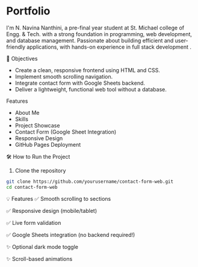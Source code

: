 # Portfolio
I'm N. Navina Nanthini, a pre-final year student at St. Michael college of Engg. &amp; Tech. with a strong foundation in programming, web development, and database management. Passionate about building efficient and user-friendly applications, with hands-on experience in full stack development .

 🎯 Objectives

- Create a clean, responsive frontend using HTML and CSS.
- Implement smooth scrolling navigation.
- Integrate contact form with Google Sheets backend.
- Deliver a lightweight, functional web tool without a database.


Features

- About Me
- Skills
- Project Showcase
- Contact Form (Google Sheet Integration)
- Responsive Design
- GitHub Pages Deployment

🛠️ How to Run the Project

1. Clone the repository

```bash
git clone https://github.com/yourusername/contact-form-web.git
cd contact-form-web
`````

💡 Features
✅ Smooth scrolling to sections

✅ Responsive design (mobile/tablet)

✅ Live form validation

✅ Google Sheets integration (no backend required!)

✨ Optional dark mode toggle

✨ Scroll-based animations
